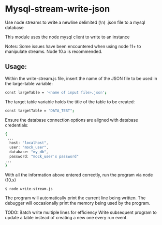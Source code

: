 # Mysql-stream-write-json

Use node streams to write a newline delimited (\n) .json file to a mysql database

This module uses the node [mysql](https://github.com/mysqljs/mysql) client to write to an instance

Notes: Some issues have been encountered when using node 11+ to manipulate streams. Node 10.x is recommended.

## Usage: 

Within the write-stream.js file, insert the name of the JSON file to be used in the large-table variable:

```sh
const largeTable = '<name of input file>.json';
```

The target table variable holds the title of the table to be created:

```sh
const targetTable = "DATA_TEST";
```

Ensure the database connection options are aligned with database credentials:
```sh
{ 
 ...
  host: "localhost",
  user: "mock_user",
  database: "my_db",
  password: "mock_user's password"
...
}  
```

With all the information above entered correctly, run the program via node (10.x) 

```sh
$ node write-stream.js 
```

The program will automatically print the current line being written. 
The debugger will occasionally print the memory being used by the program.

TODO: 
Batch write multiple lines for efficiency
Write subsequent program to update a table instead of creating a new one every run event.